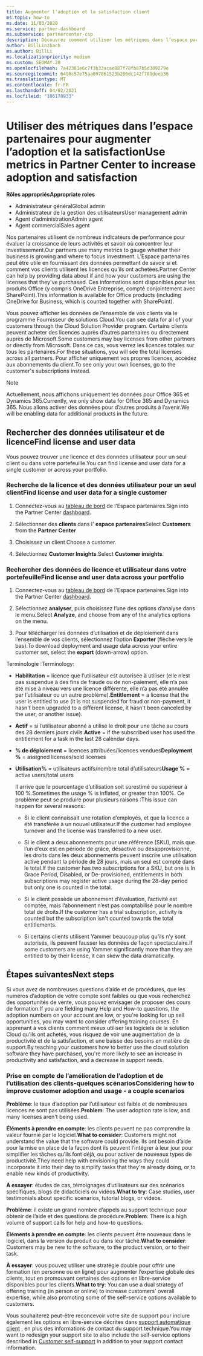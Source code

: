 ```yaml
---
title: Augmenter l’adoption et la satisfaction client
ms.topic: how-to
ms.date: 11/03/2020
ms.service: partner-dashboard
ms.subservice: partnercenter-csp
description: Découvrez comment utiliser les métriques dans l’espace partenaires. Les mesures peuvent indiquer si votre entreprise augmente, comment les clients utilisent leurs licences et où concentrer leurs investissements.
author: BillLinzbach
ms.author: BillLi
ms.localizationpriority: medium
ms.custom: SEOMAY.20
ms.openlocfilehash: 7a42381e6c7f3b33acae887f78fb87b5d309279e
ms.sourcegitcommit: 6498c57e75aa097861523b206dc142f789deeb36
ms.translationtype: MT
ms.contentlocale: fr-FR
ms.lasthandoff: 04/02/2021
ms.locfileid: "106178933"
---
```

# <a name="use-metrics-in-partner-center-to-increase-adoption-and-satisfaction"></a><span data-ttu-id="e258c-104">Utiliser des métriques dans l’espace partenaires pour augmenter l’adoption et la satisfaction</span><span class="sxs-lookup"><span data-stu-id="e258c-104">Use metrics in Partner Center to increase adoption and satisfaction</span></span>

<span data-ttu-id="e258c-105">**Rôles appropriés**</span><span class="sxs-lookup"><span data-stu-id="e258c-105">**Appropriate roles**</span></span>

- <span data-ttu-id="e258c-106">Administrateur général</span><span class="sxs-lookup"><span data-stu-id="e258c-106">Global admin</span></span>
- <span data-ttu-id="e258c-107">Administrateur de la gestion des utilisateurs</span><span class="sxs-lookup"><span data-stu-id="e258c-107">User management admin</span></span>
- <span data-ttu-id="e258c-108">Agent d’administration</span><span class="sxs-lookup"><span data-stu-id="e258c-108">Admin agent</span></span>
- <span data-ttu-id="e258c-109">Agent commercial</span><span class="sxs-lookup"><span data-stu-id="e258c-109">Sales agent</span></span>

<span data-ttu-id="e258c-110">Nos partenaires utilisent de nombreux indicateurs de performance pour évaluer la croissance de leurs activités et savoir où concentrer leur investissement.</span><span class="sxs-lookup"><span data-stu-id="e258c-110">Our partners use many metrics to gauge whether their business is growing and where to focus investment.</span></span> <span data-ttu-id="e258c-111">L’Espace partenaires peut être utile en fournissant des données permettant de savoir si et comment vos clients utilisent les licences qu’ils ont achetées.</span><span class="sxs-lookup"><span data-stu-id="e258c-111">Partner Center can help by providing data about if and how your customers are using the licenses that they've purchased.</span></span> <span data-ttu-id="e258c-112">Ces informations sont disponibles pour les produits Office (y compris OneDrive&nbsp;Entreprise, compté conjointement avec SharePoint).</span><span class="sxs-lookup"><span data-stu-id="e258c-112">This information is available for Office products (including OneDrive for Business, which is counted together with SharePoint).</span></span>

<span data-ttu-id="e258c-113">Vous pouvez afficher les données de l’ensemble de vos clients via le programme Fournisseur de solutions Cloud.</span><span class="sxs-lookup"><span data-stu-id="e258c-113">You can see data for all of your customers through the Cloud Solution Provider program.</span></span> <span data-ttu-id="e258c-114">Certains clients peuvent acheter des licences auprès d’autres partenaires ou directement auprès de Microsoft.</span><span class="sxs-lookup"><span data-stu-id="e258c-114">Some customers may buy licenses from other partners or directly from Microsoft.</span></span> <span data-ttu-id="e258c-115">Dans ce cas, vous verrez les licences totales sur tous les partenaires.</span><span class="sxs-lookup"><span data-stu-id="e258c-115">For these situations, you will see the total licenses across all partners.</span></span> <span data-ttu-id="e258c-116">Pour afficher uniquement vos propres licences, accédez aux abonnements du client.</span><span class="sxs-lookup"><span data-stu-id="e258c-116">To see only your own licenses, go to the customer's subscriptions instead.</span></span>

> [!NOTE]  
> <span data-ttu-id="e258c-117">Actuellement, nous affichons uniquement les données pour Office 365 et Dynamics 365.</span><span class="sxs-lookup"><span data-stu-id="e258c-117">Currently, we only show data for Office 365 and Dynamics 365.</span></span> <span data-ttu-id="e258c-118">Nous allons activer des données pour d’autres produits à l’avenir.</span><span class="sxs-lookup"><span data-stu-id="e258c-118">We will be enabling data for additional products in the future.</span></span>

## <a name="find-license-and-user-data"></a><span data-ttu-id="e258c-119">Rechercher des données utilisateur et de licence</span><span class="sxs-lookup"><span data-stu-id="e258c-119">Find license and user data</span></span>

<span data-ttu-id="e258c-120">Vous pouvez trouver une licence et des données utilisateur pour un seul client ou dans votre portefeuille.</span><span class="sxs-lookup"><span data-stu-id="e258c-120">You can find license and user data for a single customer or across your portfolio.</span></span>

### <a name="find-license-and-user-data-for-a-single-customer"></a><span data-ttu-id="e258c-121">Recherche de la licence et des données utilisateur pour un seul client</span><span class="sxs-lookup"><span data-stu-id="e258c-121">Find license and user data for a single customer</span></span>

1. <span data-ttu-id="e258c-122">Connectez-vous au [tableau de bord](https://partner.microsoft.com/dashboard) de l’Espace partenaires.</span><span class="sxs-lookup"><span data-stu-id="e258c-122">Sign into the Partner Center [dashboard](https://partner.microsoft.com/dashboard).</span></span>

2. <span data-ttu-id="e258c-123">Sélectionner des **clients** dans l' **espace partenaires**</span><span class="sxs-lookup"><span data-stu-id="e258c-123">Select **Customers** from the **Partner Center**</span></span>

3. <span data-ttu-id="e258c-124">Choisissez un client.</span><span class="sxs-lookup"><span data-stu-id="e258c-124">Choose a customer.</span></span>

4. <span data-ttu-id="e258c-125">Sélectionnez **Customer Insights**.</span><span class="sxs-lookup"><span data-stu-id="e258c-125">Select **Customer insights**.</span></span>

### <a name="find-license-and-user-data-across-your-portfolio"></a><span data-ttu-id="e258c-126">Rechercher des données de licence et utilisateur dans votre portefeuille</span><span class="sxs-lookup"><span data-stu-id="e258c-126">Find license and user data across your portfolio</span></span>

1. <span data-ttu-id="e258c-127">Connectez-vous au [tableau de bord](https://partner.microsoft.com/dashboard) de l’Espace partenaires.</span><span class="sxs-lookup"><span data-stu-id="e258c-127">Sign into the Partner Center [dashboard](https://partner.microsoft.com/dashboard).</span></span>

2. <span data-ttu-id="e258c-128">Sélectionnez **analyser**, puis choisissez l’une des options d’analyse dans le menu.</span><span class="sxs-lookup"><span data-stu-id="e258c-128">Select **Analyze**, and choose from any of the analytics options on the menu.</span></span>

3. <span data-ttu-id="e258c-129">Pour télécharger les données d’utilisation et de déploiement dans l’ensemble de vos clients, sélectionnez l’option **Exporter** (flèche vers le bas).</span><span class="sxs-lookup"><span data-stu-id="e258c-129">To download deployment and usage data across your entire customer set, select the **export** (down-arrow) option.</span></span>

<span data-ttu-id="e258c-130">Terminologie :</span><span class="sxs-lookup"><span data-stu-id="e258c-130">Terminology:</span></span>

- <span data-ttu-id="e258c-131">**Habilitation** = licence que l’utilisateur est autorisée à utiliser (elle n’est pas suspendue à des fins de fraude ou de non-paiement, elle n’a pas été mise à niveau vers une licence différente, elle n’a pas été annulée par l’utilisateur ou un autre problème).</span><span class="sxs-lookup"><span data-stu-id="e258c-131">**Entitlement** = a license that the user is entitled to use (it is not suspended for fraud or non-payment, it hasn't been upgraded to a different license, it hasn't been canceled by the user, or another issue).</span></span>

- <span data-ttu-id="e258c-132">**Actif** = si l’utilisateur abonné a utilisé le droit pour une tâche au cours des 28 derniers jours civils.</span><span class="sxs-lookup"><span data-stu-id="e258c-132">**Active** = if the subscribed user has used the entitlement for a task in the last 28 calendar days.</span></span>

- <span data-ttu-id="e258c-133">**% de déploiement**&nbsp;=&nbsp;licences attribuées/licences vendues</span><span class="sxs-lookup"><span data-stu-id="e258c-133">**Deployment %** = assigned licenses/sold licenses</span></span>

- <span data-ttu-id="e258c-134">**Utilisation%** = utilisateurs actifs/nombre total d’utilisateurs</span><span class="sxs-lookup"><span data-stu-id="e258c-134">**Usage %** = active users/total users</span></span>

   <span data-ttu-id="e258c-135">Il arrive que le pourcentage d’utilisation soit surestimé ou supérieur à 100&nbsp;%.</span><span class="sxs-lookup"><span data-stu-id="e258c-135">Sometimes the usage % is inflated, or greater than 100%.</span></span> <span data-ttu-id="e258c-136">Ce problème peut se produire pour plusieurs raisons :</span><span class="sxs-lookup"><span data-stu-id="e258c-136">This issue can happen for several reasons:</span></span>

  - <span data-ttu-id="e258c-137">Si le client connaissait une rotation d’employés, et que la licence a été transférée à un nouvel utilisateur.</span><span class="sxs-lookup"><span data-stu-id="e258c-137">If the customer had employee turnover and the license was transferred to a new user.</span></span>

  - <span data-ttu-id="e258c-138">Si le client a deux abonnements pour une référence (SKU), mais que l’un d’eux est en période de grâce, désactivé ou désapprovisionné, les droits dans les deux abonnements peuvent inscrire une utilisation active pendant la période de 28 jours, mais un seul est compté dans le total.</span><span class="sxs-lookup"><span data-stu-id="e258c-138">If the customer has two subscriptions for a SKU, but one is In Grace Period, Disabled, or De-provisioned, entitlements in both subscriptions may register active usage during the 28-day period but only one is counted in the total.</span></span>

  - <span data-ttu-id="e258c-139">Si le client possède un abonnement d’évaluation, l’activité est comptée, mais l’abonnement n’est pas comptabilisé pour le nombre total de droits.</span><span class="sxs-lookup"><span data-stu-id="e258c-139">If the customer has a trial subscription, activity is counted but the subscription isn't counted towards the total entitlements.</span></span>

  - <span data-ttu-id="e258c-140">Si certains clients utilisent Yammer beaucoup plus qu’ils n’y sont autorisés, ils peuvent fausser les données de façon spectaculaire.</span><span class="sxs-lookup"><span data-stu-id="e258c-140">If some customers are using Yammer significantly more than they are entitled to by their license, it can skew the data dramatically.</span></span>

## <a name="next-steps"></a><span data-ttu-id="e258c-141">Étapes suivantes</span><span class="sxs-lookup"><span data-stu-id="e258c-141">Next steps</span></span>

<span data-ttu-id="e258c-142">Si vous avez de nombreuses questions d’aide et de procédures, que les numéros d’adoption de votre compte sont faibles ou que vous recherchez des opportunités de vente, vous pouvez envisager de proposer des cours de formation.</span><span class="sxs-lookup"><span data-stu-id="e258c-142">If you are fielding many Help and How-to questions, the adoption numbers on your account are low, or you're looking for up sell opportunities, you may want to consider offering training courses.</span></span> <span data-ttu-id="e258c-143">En apprenant à vos clients comment mieux utiliser les logiciels de la solution Cloud qu’ils ont achetés, vous risquez de voir une augmentation de la productivité et de la satisfaction, et une baisse des besoins en matière de support.</span><span class="sxs-lookup"><span data-stu-id="e258c-143">By teaching your customers how to better use the cloud solution software they have purchased, you're more likely to see an increase in productivity and satisfaction, and a decrease in support needs.</span></span>

### <a name="considering-how-to-improve-customer-adoption-and-usage---a-couple-scenarios"></a><span data-ttu-id="e258c-144">Prise en compte de l’amélioration de l’adoption et de l’utilisation des clients-quelques scénarios</span><span class="sxs-lookup"><span data-stu-id="e258c-144">Considering how to improve customer adoption and usage - a couple scenarios</span></span>

<span data-ttu-id="e258c-145">**Problème**: le taux d’adoption par l’utilisateur est faible et de nombreuses licences ne sont pas utilisées.</span><span class="sxs-lookup"><span data-stu-id="e258c-145">**Problem**: The user adoption rate is low, and many licenses aren't being used.</span></span>

<span data-ttu-id="e258c-146">**Éléments à prendre en compte**: les clients peuvent ne pas comprendre la valeur fournie par le logiciel.</span><span class="sxs-lookup"><span data-stu-id="e258c-146">**What to consider**: Customers might not understand the value that the software could provide.</span></span> <span data-ttu-id="e258c-147">Ils ont besoin d’aide pour la mise en place de la façon dont ils peuvent l’intégrer à leur jour pour simplifier les tâches qu’ils font déjà, ou pour activer de nouveaux types de productivité.</span><span class="sxs-lookup"><span data-stu-id="e258c-147">They need help with envisioning the ways they could incorporate it into their day to simplify tasks that they're already doing, or to enable new kinds of productivity.</span></span>

<span data-ttu-id="e258c-148">**À essayer**: études de cas, témoignages d’utilisateurs sur des scénarios spécifiques, blogs de didacticiels ou vidéos.</span><span class="sxs-lookup"><span data-stu-id="e258c-148">**What to try**: Case studies, user testimonials about specific scenarios, tutorial blogs, or videos.</span></span>

<span data-ttu-id="e258c-149">**Problème**: il existe un grand nombre d’appels au support technique pour obtenir de l’aide et des questions de procédure.</span><span class="sxs-lookup"><span data-stu-id="e258c-149">**Problem**: There is a high volume of support calls for help and how-to questions.</span></span>

<span data-ttu-id="e258c-150">**Éléments à prendre en compte**: les clients peuvent être nouveaux dans le logiciel, dans la version du produit ou dans leur tâche.</span><span class="sxs-lookup"><span data-stu-id="e258c-150">**What to consider**: Customers may be new to the software, to the product version, or to their task.</span></span>

<span data-ttu-id="e258c-151">**À essayer**: vous pouvez utiliser une stratégie double pour offrir une formation (en personne ou en ligne) pour augmenter l’expertise globale des clients, tout en promouvant certaines des options en libre-service disponibles pour les clients.</span><span class="sxs-lookup"><span data-stu-id="e258c-151">**What to try**: You can use a dual strategy of offering training (in person or online) to increase customers' overall expertise, while also promoting some of the self-service options available to customers.</span></span>

<span data-ttu-id="e258c-152">Vous souhaiterez peut-être reconcevoir votre site de support pour inclure également les options en libre-service décrites dans [support automatique client](customer-self-support.md) , en plus des informations de contact du support technique.</span><span class="sxs-lookup"><span data-stu-id="e258c-152">You may want to redesign your support site to also include the self-service options described in [Customer self-support](customer-self-support.md) in addition to your support contact information.</span></span>


